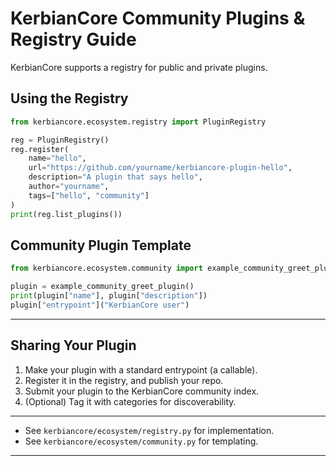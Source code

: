 # KerbianCore Community Plugins & Registry Guide

KerbianCore supports a registry for public and private plugins.

## Using the Registry

```python
from kerbiancore.ecosystem.registry import PluginRegistry

reg = PluginRegistry()
reg.register(
    name="hello",
    url="https://github.com/yourname/kerbiancore-plugin-hello",
    description="A plugin that says hello",
    author="yourname",
    tags=["hello", "community"]
)
print(reg.list_plugins())
```

## Community Plugin Template

```python
from kerbiancore.ecosystem.community import example_community_greet_plugin

plugin = example_community_greet_plugin()
print(plugin["name"], plugin["description"])
plugin["entrypoint"]("KerbianCore user")
```

---

## Sharing Your Plugin

1. Make your plugin with a standard entrypoint (a callable).
2. Register it in the registry, and publish your repo.
3. Submit your plugin to the KerbianCore community index.
4. (Optional) Tag it with categories for discoverability.

---

- See `kerbiancore/ecosystem/registry.py` for implementation.
- See `kerbiancore/ecosystem/community.py` for templating.

---